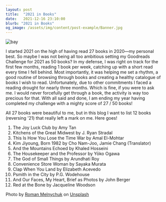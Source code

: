 ```yaml
---
layout: post
title:  "2021 in Books"
date:   2021-12-16 23:10:00
blurb: "2021 in Books"
og_image: /assets/img/content/post-example/Banner.jpg
---
```


<img src="/assets/img/content/others/3.jpg" alt="bay" class="banner"/>

I started 2021 on the high of having read 27 books in 2020—my personal best. So maybe I was not being all too ambitious setting my Goodreads Challenge for 2021 as 50 books? In my defense, I was right on track for the first few months, reading 1 book per week, catching up with a short read every time I fell behind. Most importantly, it was helping me set a rhythm, a good routine of browsing through books and creating a healthy catalogue of books I wish to read. Unfortunately, due to other commitments I faced a reading drought for nearly three months. Which is fine, if you were to ask me. I would never forcefully get through a book, the activity is way too precious for that. With all said and done, I am ending my year having completed my challenge with a mighty score of 27 / 50 books!

All 27 books were beautiful to me, but in this blog I want to list 12 books (reversing '21) that really left a mark on me. Here goes!

1. The Joy Luck Club by Amy Tan
2. Kitchens of the Great Midwest by J. Ryan Stradal
3. This Is How You Lose the Time War by Amal El-Mohtar
4. Kim Jiyoung, Born 1982 by Cho Nam-Joo, Jamie Chang (Translator)
5. And the Mountains Echoed by Khaled Hosseini
6. The Housekeeper and the Professor by Yōko Ogawa
7. The God of Small Things by Arundhati Roy
8. Convenience Store Woman by Sayaka Murata
9. Clap When You Land by Elizabeth Acevedo
10. Psmith in the City by P.G. Wodehouse
11. And Our Faces, My Heart, Brief as Photos by John Berger
12. Red at the Bone by Jacqueline Woodson

Photo by <a href="https://unsplash.com/@chamooomile0?utm_source=unsplash&utm_medium=referral&utm_content=creditCopyText">Roman Melnychuk</a> on <a href="https://unsplash.com/s/photos/books-grass?utm_source=unsplash&utm_medium=referral&utm_content=creditCopyText">Unsplash</a>
